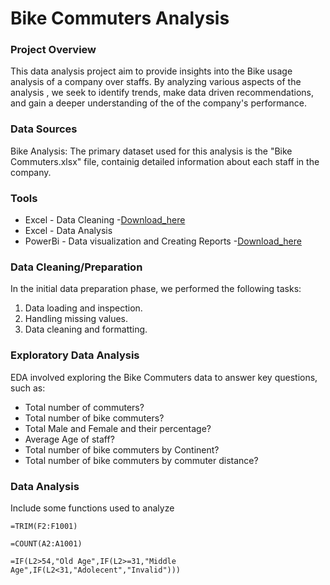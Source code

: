 # Bike Commuters Analysis

### Project Overview

This data analysis project aim to provide insights into the Bike usage analysis of a company over staffs. By analyzing various aspects of the analysis , we seek to identify trends, make data driven recommendations, and gain a deeper understanding of the of the company's performance.

### Data Sources

Bike Analysis: The primary dataset used for this analysis is the "Bike Commuters.xlsx" file, containig detailed information about each staff in the company.

### Tools

- Excel - Data Cleaning
 -[Download_here](https://microsoft.com)
- Excel - Data Analysis
- PowerBi - Data visualization and Creating Reports
 -[Download_here](https://microsoft.com/powerbi)


 ### Data Cleaning/Preparation

  In the initial data preparation phase, we performed the following tasks:
  1. Data loading and inspection.
  2. Handling missing values.
  3. Data cleaning and formatting.

  
  ### Exploratory Data Analysis

  EDA involved exploring the Bike Commuters data to answer key questions, such as:

  - Total number of commuters?
  - Total number of bike commuters?
  - Total Male and Female and their percentage?
  - Average Age of staff?
  - Total number of bike commuters by Continent?
  - Total number of bike commuters by commuter distance?

### Data Analysis

Include some functions used to analyze 
```Excel
=TRIM(F2:F1001)

=COUNT(A2:A1001)

=IF(L2>54,"Old Age",IF(L2>=31,"Middle Age",IF(L2<31,"Adolecent","Invalid")))
